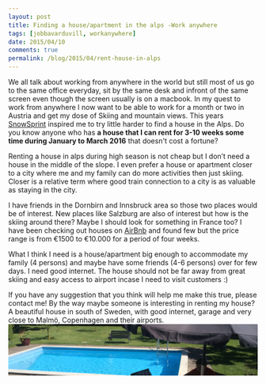 ```yaml
---
layout: post
title: Finding a house/apartment in the alps -Work anywhere
tags: [jobbavarduvill, workanywhere]
date: 2015/04/10
comments: true
permalink: /blog/2015/04/rent-house-in-alps
---
```

We all talk about working from anywhere in the world but still most of us go to the same office everyday, sit by the same desk and infront of the same screen even though the screen usually is on a macbook. In my quest to work from anywhere I now want to be able to work for a month or two in Austria and get my dose of Skiing and mountain views. This years [SnowSprint](/blog/2015/01/snowsprint-hackaton/) inspired me to try little harder to find a house in the Alps. Do you know anyone who has **a house that I can rent for 3-10 weeks some time during January to March 2016** that doesn't cost a fortune?

Renting a house in alps during high season is not cheap but I don’t need a house in the middle of the slope. I even prefer a house or apartment closer to a city where me and my family can do more activities then just skiing. Closer is a relative term where good train connection to a city is as valuable as staying in the city.

I have friends in the Dornbirn and Innsbruck area so those two places would be of interest. New places like Salzburg are also of interest but how is the skiing around there? Maybe I should look for something in France too? I have been checking out houses on [AirBnb](http://www.airbnb.com/) and found few but the price range is from €1500 to €10.000 for a period of four weeks.

What I think I need is a house/apartment big enough to accommodate my family (4 persons) and maybe have some friends (4-6 persons) over for few days. I need good internet. The house should not be far away from great skiing and easy access to airport incase I need to visit customers :)

If you have any suggestion that you think will help me make this true, please contact me!
By the way maybe someone is interesting in renting my house? A beautiful house in south of Sweden, with good internet, garage and very close to Malmö, Copenhagen and their airports.
![Skabersjövillan](/images/jobba-i-paradiset-skabersjovillan.png "Skabersjövilla, Svedala, Skåne")
